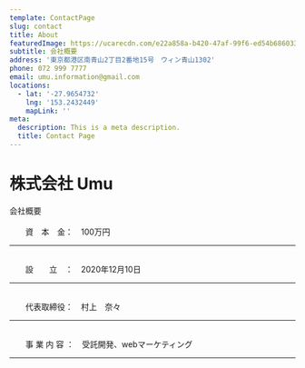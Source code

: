 ```yaml
---
template: ContactPage
slug: contact
title: About
featuredImage: https://ucarecdn.com/e22a858a-b420-47af-99f6-ed54b6860333/
subtitle: 会社概要
address: '東京都港区南青山2丁目2番地15号　ウィン青山1302'
phone: 072 999 7777
email: umu.information@gmail.com
locations:
  - lat: '-27.9654732'
    lng: '153.2432449'
    mapLink: ''
meta:
  description: This is a meta description.
  title: Contact Page
---
```


# 株式会社 Umu

会社概要
<br>
<br>
　　資　本　金：　100万円
<hr>
<br>
　　設　　立　：　2020年12月10日
<hr>
<br>
　　代表取締役：　村上　奈々
<hr>
<br>
　　事 業 内 容 ：　受託開発、webマーケティング
<hr>